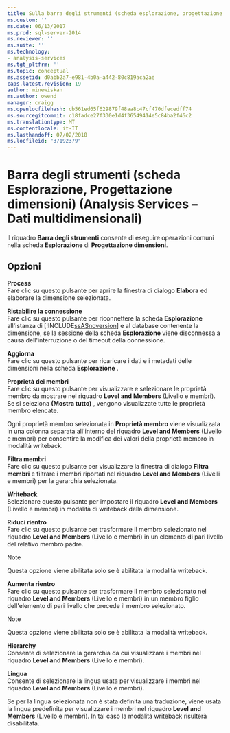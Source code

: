 ```yaml
---
title: Sulla barra degli strumenti (scheda esplorazione, progettazione dimensioni) (Analysis Services - dati multidimensionali) | Microsoft Docs
ms.custom: ''
ms.date: 06/13/2017
ms.prod: sql-server-2014
ms.reviewer: ''
ms.suite: ''
ms.technology:
- analysis-services
ms.tgt_pltfrm: ''
ms.topic: conceptual
ms.assetid: d0abb2a7-e981-4b0a-a442-80c819aca2ae
caps.latest.revision: 19
author: minewiskan
ms.author: owend
manager: craigg
ms.openlocfilehash: cb561ed65f629879f48aa8c47cf470dfecedff74
ms.sourcegitcommit: c18fadce27f330e1d4f36549414e5c84ba2f46c2
ms.translationtype: MT
ms.contentlocale: it-IT
ms.lasthandoff: 07/02/2018
ms.locfileid: "37192379"
---
```

# <a name="toolbar-browser-tab-dimension-designer-analysis-services---multidimensional-data"></a>Barra degli strumenti (scheda Esplorazione, Progettazione dimensioni) (Analysis Services – Dati multidimensionali)
  Il riquadro **Barra degli strumenti** consente di eseguire operazioni comuni nella scheda **Esplorazione** di **Progettazione dimensioni**.  
  
## <a name="options"></a>Opzioni  
 **Process**  
 Fare clic su questo pulsante per aprire la finestra di dialogo **Elabora** ed elaborare la dimensione selezionata.  
  
 **Ristabilire la connessione**  
 Fare clic su questo pulsante per riconnettere la scheda **Esplorazione** all'istanza di [!INCLUDE[ssASnoversion](../includes/ssasnoversion-md.md)] e al database contenente la dimensione, se la sessione della scheda **Esplorazione** viene disconnessa a causa dell'interruzione o del timeout della connessione.  
  
 **Aggiorna**  
 Fare clic su questo pulsante per ricaricare i dati e i metadati delle dimensioni nella scheda **Esplorazione** .  
  
 **Proprietà dei membri**  
 Fare clic su questo pulsante per visualizzare e selezionare le proprietà membro da mostrare nel riquadro **Level and Members** (Livello e membri). Se si seleziona **(Mostra tutto)** , vengono visualizzate tutte le proprietà membro elencate.  
  
 Ogni proprietà membro selezionata in **Proprietà membro** viene visualizzata in una colonna separata all'interno del riquadro **Level and Members** (Livello e membri) per consentire la modifica dei valori della proprietà membro in modalità writeback.  
  
 **Filtra membri**  
 Fare clic su questo pulsante per visualizzare la finestra di dialogo **Filtra membri** e filtrare i membri riportati nel riquadro **Level and Members** (Livelli e membri) per la gerarchia selezionata.  
  
 **Writeback**  
 Selezionare questo pulsante per impostare il riquadro **Level and Members** (Livello e membri) in modalità di writeback della dimensione.  
  
 **Riduci rientro**  
 Fare clic su questo pulsante per trasformare il membro selezionato nel riquadro **Level and Members** (Livello e membri) in un elemento di pari livello del relativo membro padre.  
  
> [!NOTE]  
>  Questa opzione viene abilitata solo se è abilitata la modalità writeback.  
  
 **Aumenta rientro**  
 Fare clic su questo pulsante per trasformare il membro selezionato nel riquadro **Level and Members** (Livello e membri) in un membro figlio dell'elemento di pari livello che precede il membro selezionato.  
  
> [!NOTE]  
>  Questa opzione viene abilitata solo se è abilitata la modalità writeback.  
  
 **Hierarchy**  
 Consente di selezionare la gerarchia da cui visualizzare i membri nel riquadro **Level and Members** (Livello e membri).  
  
 **Lingua**  
 Consente di selezionare la lingua usata per visualizzare i membri nel riquadro **Level and Members** (Livello e membri).  
  
 Se per la lingua selezionata non è stata definita una traduzione, viene usata la lingua predefinita per visualizzare i membri nel riquadro **Level and Members** (Livello e membri). In tal caso la modalità writeback risulterà disabilitata.  
  
  
